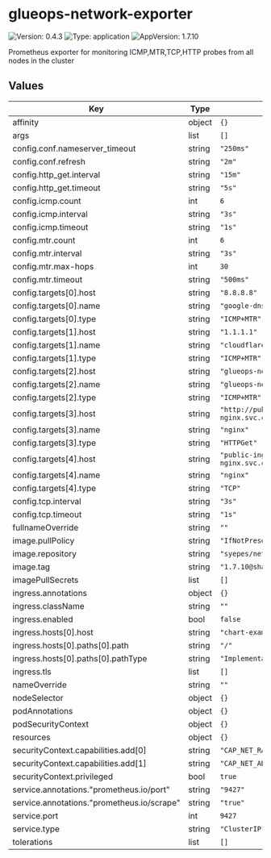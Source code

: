 # glueops-network-exporter

![Version: 0.4.3](https://img.shields.io/badge/Version-0.4.3-informational?style=flat-square) ![Type: application](https://img.shields.io/badge/Type-application-informational?style=flat-square) ![AppVersion: 1.7.10](https://img.shields.io/badge/AppVersion-1.7.10-informational?style=flat-square)

Prometheus exporter for monitoring ICMP,MTR,TCP,HTTP probes from all nodes in the cluster

## Values

| Key | Type | Default | Description |
|-----|------|---------|-------------|
| affinity | object | `{}` |  |
| args | list | `[]` |  |
| config.conf.nameserver_timeout | string | `"250ms"` |  |
| config.conf.refresh | string | `"2m"` |  |
| config.http_get.interval | string | `"15m"` |  |
| config.http_get.timeout | string | `"5s"` |  |
| config.icmp.count | int | `6` |  |
| config.icmp.interval | string | `"3s"` |  |
| config.icmp.timeout | string | `"1s"` |  |
| config.mtr.count | int | `6` |  |
| config.mtr.interval | string | `"3s"` |  |
| config.mtr.max-hops | int | `30` |  |
| config.mtr.timeout | string | `"500ms"` |  |
| config.targets[0].host | string | `"8.8.8.8"` |  |
| config.targets[0].name | string | `"google-dns"` |  |
| config.targets[0].type | string | `"ICMP+MTR"` |  |
| config.targets[1].host | string | `"1.1.1.1"` |  |
| config.targets[1].name | string | `"cloudflare-dns"` |  |
| config.targets[1].type | string | `"ICMP+MTR"` |  |
| config.targets[2].host | string | `"glueops-network-exporter.glueops-core-network-exporter.svc.cluster.local"` |  |
| config.targets[2].name | string | `"glueops-network-exporter"` |  |
| config.targets[2].type | string | `"ICMP+MTR"` |  |
| config.targets[3].host | string | `"http://public-ingress-nginx-controller.glueops-core-public-ingress-nginx.svc.cluster.local"` |  |
| config.targets[3].name | string | `"nginx"` |  |
| config.targets[3].type | string | `"HTTPGet"` |  |
| config.targets[4].host | string | `"public-ingress-nginx-controller.glueops-core-public-ingress-nginx.svc.cluster.local:80"` |  |
| config.targets[4].name | string | `"nginx"` |  |
| config.targets[4].type | string | `"TCP"` |  |
| config.tcp.interval | string | `"3s"` |  |
| config.tcp.timeout | string | `"1s"` |  |
| fullnameOverride | string | `""` |  |
| image.pullPolicy | string | `"IfNotPresent"` |  |
| image.repository | string | `"syepes/network_exporter"` |  |
| image.tag | string | `"1.7.10@sha256:66b0468ca13c59556b2658eaa31520e615c83cdafb4b194a0e792ebe7630ef69"` |  |
| imagePullSecrets | list | `[]` |  |
| ingress.annotations | object | `{}` |  |
| ingress.className | string | `""` |  |
| ingress.enabled | bool | `false` |  |
| ingress.hosts[0].host | string | `"chart-example.local"` |  |
| ingress.hosts[0].paths[0].path | string | `"/"` |  |
| ingress.hosts[0].paths[0].pathType | string | `"ImplementationSpecific"` |  |
| ingress.tls | list | `[]` |  |
| nameOverride | string | `""` |  |
| nodeSelector | object | `{}` |  |
| podAnnotations | object | `{}` |  |
| podSecurityContext | object | `{}` |  |
| resources | object | `{}` |  |
| securityContext.capabilities.add[0] | string | `"CAP_NET_RAW"` |  |
| securityContext.capabilities.add[1] | string | `"CAP_NET_ADMIN"` |  |
| securityContext.privileged | bool | `true` |  |
| service.annotations."prometheus.io/port" | string | `"9427"` |  |
| service.annotations."prometheus.io/scrape" | string | `"true"` |  |
| service.port | int | `9427` |  |
| service.type | string | `"ClusterIP"` |  |
| tolerations | list | `[]` |  |
